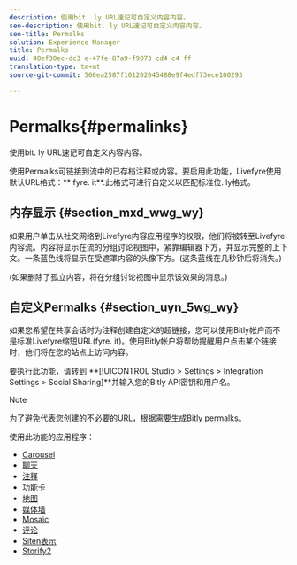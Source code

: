 ```yaml
---
description: 使用bit. ly URL速记可自定义内容内容。
seo-description: 使用bit. ly URL速记可自定义内容内容。
seo-title: Permalks
solution: Experience Manager
title: Permalks
uuid: 40ef30ec-dc3 e-47fe-87a9-f9073 cd4 c4 ff
translation-type: tm+mt
source-git-commit: 566ea2587f101202045488e9f4edf73ece100293

---
```



# Permalks{#permalinks}

使用bit. ly URL速记可自定义内容内容。

使用Permalks可链接到流中的已存档注释或内容。要启用此功能，Livefyre使用默认URL格式：** fyre. it**.此格式可进行自定义以匹配标准位. ly格式。

## 内存显示 {#section_mxd_wwg_wy}

如果用户单击从社交网络到Livefyre内容应用程序的权限，他们将被转至Livefyre内容流。内容将显示在流的分组讨论视图中，紧靠编辑器下方，并显示完整的上下文。一条蓝色线将显示在受遮罩内容的头像下方。(这条蓝线在几秒钟后将消失。)

(如果删除了孤立内容，将在分组讨论视图中显示该效果的消息。)

## 自定义Permalks {#section_uyn_5wg_wy}

如果您希望在共享会话时为注释创建自定义的超链接，您可以使用Bitly帐户而不是标准Livefyre缩短URL(fyre. it)。使用Bitly帐户将帮助提醒用户点击某个链接时，他们将在您的站点上访问内容。

要执行此功能，请转到 **[!UICONTROL Studio > Settings > Integration Settings > Social Sharing]**并输入您的Bitly API密钥和用户名。

>[!NOTE]
>
>为了避免代表您创建的不必要的URL，根据需要生成Bitly permalks。

使用此功能的应用程序：

* [Carousel](/help/using/c-about-apps/c-carousel-app/c-carousel-app.md#c_carousel_app)
* [聊天](/help/using/c-about-apps/c-chat-app/c-chat-app.md#c_chat_app)
* [注释](/help/using/c-about-apps/c-comments/c-comments.md)
* [功能卡](/help/using/c-about-apps/c-feature-card-app/c-feature-card-app.md#c_feature_card_app)
* [地图](/help/using/c-about-apps/c-map-app/c-map-app.md#c_map_app)
* [媒体墙](/help/using/c-about-apps/c-media-wall-app/c-media-wall-app.md#c_media_wall_app)
* [Mosaic](/help/using/c-about-apps/c-mosaic-app/c-mosaic-app.md#c_mosaic_app)
* [评论](/help/using/c-about-apps/c-reviews-app/c-reviews-app.md#c_reviews_app)
* [Siten表示](/help/using/c-about-apps/c-sidenotes-app/c-sidenotes-app.md#c_sidenotes_app)
* [Storify2](/help/using/c-about-apps/c-storify2/c-storify2.md#c_storify2)

